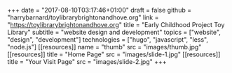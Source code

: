 +++
date = "2017-08-10T03:17:46+01:00"
draft = false
github = "harrybarnard/toylibrarybrightonandhove.org"
link = "https://toylibrarybrightonandhove.org"
title = "Early Childhood Project Toy Library"
subtitle = "website design and development"
topics = ["website", "design", "development"]
technologies = ["hugo", "javascript", "less", "node.js"]
[[resources]]
  name = "thumb"
  src = "images/thumb.jpg"
[[resources]]
  title = "Home Page"
  src = "images/slide-1.jpg"
[[resources]]
  title = "Your Visit Page"
  src = "images/slide-2.jpg"
+++

